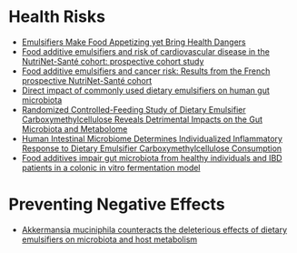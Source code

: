 # Health Risks
- [Emulsifiers Make Food Appetizing yet Bring Health Dangers](https://www.webmd.com/diet/news/20240412/emulsifiers-in-food-may-bring-health-dangers)
- [Food additive emulsifiers and risk of cardiovascular disease in the NutriNet-Santé cohort: prospective cohort study](https://www.bmj.com/content/382/bmj-2023-076058)
- [Food additive emulsifiers and cancer risk: Results from the French prospective NutriNet-Santé cohort](https://journals.plos.org/plosmedicine/article?id=10.1371/journal.pmed.1004338&)
- [Direct impact of commonly used dietary emulsifiers on human gut microbiota](https://link.springer.com/article/10.1186/s40168-020-00996-6)
- [Randomized Controlled-Feeding Study of Dietary Emulsifier Carboxymethylcellulose Reveals Detrimental Impacts on the Gut Microbiota and Metabolome](https://www.gastrojournal.org/article/S0016-5085(21)03728-8/fulltext?referrer=https://www.nature.com/#appsec1)
- [Human Intestinal Microbiome Determines Individualized Inflammatory Response to Dietary Emulsifier Carboxymethylcellulose Consumption](https://www.cmghjournal.org/article/S2352-345X(23)00196-0/fulltext)
- [Food additives impair gut microbiota from healthy individuals and IBD patients in a colonic in vitro fermentation model](https://www.sciencedirect.com/science/article/abs/pii/S0963996924002278)

# Preventing Negative Effects
- [Akkermansia muciniphila counteracts the deleterious effects of dietary emulsifiers on microbiota and host metabolism](https://gut.bmj.com/content/72/5/906.abstract)
